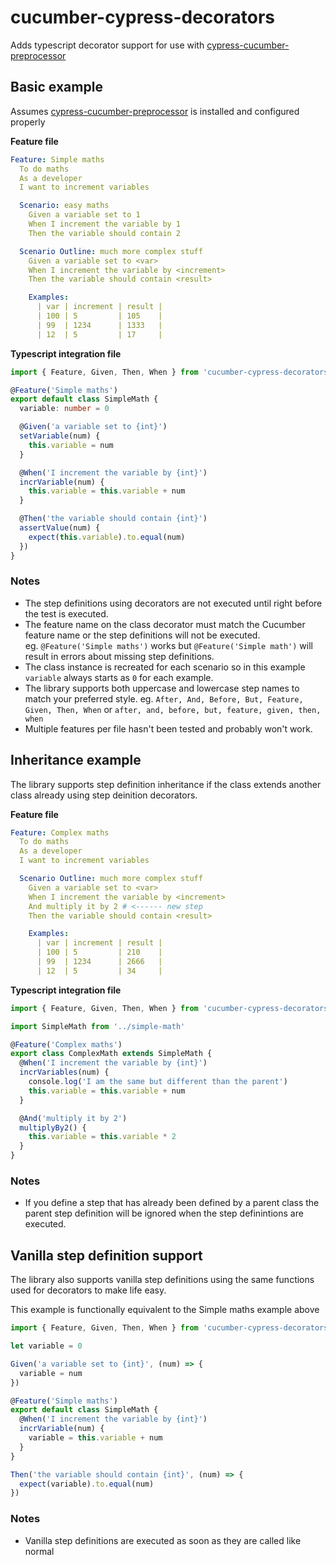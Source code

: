 # cucumber-cypress-decorators

Adds typescript decorator support for use with [cypress-cucumber-preprocessor](https://github.com/TheBrainFamily/cypress-cucumber-preprocessor)

## Basic example

Assumes [cypress-cucumber-preprocessor](https://github.com/TheBrainFamily/cypress-cucumber-preprocessor) is installed and configured properly

**Feature file**

``` yaml
Feature: Simple maths
  To do maths
  As a developer
  I want to increment variables

  Scenario: easy maths
    Given a variable set to 1
    When I increment the variable by 1
    Then the variable should contain 2

  Scenario Outline: much more complex stuff
    Given a variable set to <var>
    When I increment the variable by <increment>
    Then the variable should contain <result>

    Examples:
      | var | increment | result |
      | 100 | 5         | 105    |
      | 99  | 1234      | 1333   |
      | 12  | 5         | 17     |
```

**Typescript integration file**

``` typescript
import { Feature, Given, Then, When } from 'cucumber-cypress-decorators'

@Feature('Simple maths')
export default class SimpleMath {
  variable: number = 0

  @Given('a variable set to {int}')
  setVariable(num) {
    this.variable = num
  }

  @When('I increment the variable by {int}')
  incrVariable(num) {
    this.variable = this.variable + num
  }

  @Then('the variable should contain {int}')
  assertValue(num) {
    expect(this.variable).to.equal(num)
  })
}
```

### Notes

* The step definitions using decorators are not executed until right before the test is executed.
* The feature name on the class decorator must match the Cucumber feature name or the step definitions will not be executed. eg. `@Feature('Simple maths')` works but `@Feature('Simple math')` will result in errors about missing step definitions.
* The class instance is recreated for each scenario so in this example `variable` always starts as `0` for each example.
* The library supports both uppercase and lowercase step names to match your preferred style. eg. `After, And, Before, But, Feature, Given, Then, When` or `after, and, before, but, feature, given, then, when`
* Multiple features per file hasn't been tested and probably won't work.

## Inheritance example

The library supports step definition inheritance if the class extends another class already using step deinition decorators.

**Feature file**

``` yaml
Feature: Complex maths
  To do maths
  As a developer
  I want to increment variables

  Scenario Outline: much more complex stuff
    Given a variable set to <var>
    When I increment the variable by <increment>
    And multiply it by 2 # <------ new step
    Then the variable should contain <result>

    Examples:
      | var | increment | result |
      | 100 | 5         | 210    |
      | 99  | 1234      | 2666   |
      | 12  | 5         | 34     |
```

**Typescript integration file**

``` typescript
import { Feature, Given, Then, When } from 'cucumber-cypress-decorators'

import SimpleMath from '../simple-math'

@Feature('Complex maths')
export class ComplexMath extends SimpleMath {
  @When('I increment the variable by {int}')
  incrVariables(num) {
    console.log('I am the same but different than the parent')
    this.variable = this.variable + num
  }

  @And('multiply it by 2')
  multiplyBy2() {
    this.variable = this.variable * 2
  }
}
```

### Notes

* If you define a step that has already been defined by a parent class the parent step definition will be ignored when the step definintions are executed.

## Vanilla step definition support

The library also supports vanilla step definitions using the same functions used for decorators to make life easy.

This example is functionally equivalent to the Simple maths example above

``` typescript
import { Feature, Given, Then, When } from 'cucumber-cypress-decorators'

let variable = 0

Given('a variable set to {int}', (num) => {
  variable = num
})

@Feature('Simple maths')
export default class SimpleMath {
  @When('I increment the variable by {int}')
  incrVariable(num) {
    variable = this.variable + num
  }
}

Then('the variable should contain {int}', (num) => {
  expect(variable).to.equal(num)
})
```

### Notes

* Vanilla step definitions are executed as soon as they are called like normal